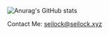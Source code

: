 ![Anurag's GitHub stats](https://github-readme-stats.vercel.app/api?username=Seilock&show_icons=true&theme=radical)

Contact Me:
[seilock@seilock.xyz](mailto:seilock@seilock.xyz)
